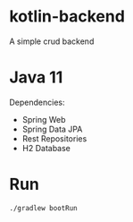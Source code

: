 # kotlin-backend

A simple crud backend

# Java 11

Dependencies:

- Spring Web
- Spring Data JPA
- Rest Repositories
- H2 Database

# Run

`./gradlew bootRun`
